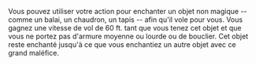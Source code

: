 Vous pouvez utiliser votre action pour enchanter un objet non magique -- comme un balai, un chaudron, un tapis -- afin qu'il vole pour vous. Vous gagnez une vitesse de vol de 60 ft. tant que vous tenez cet objet et que vous ne portez pas d'armure moyenne ou lourde ou de bouclier. Cet objet reste enchanté jusqu'à ce que vous enchantiez un autre objet avec ce grand maléfice.
